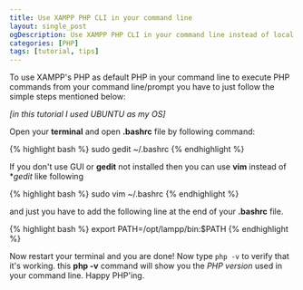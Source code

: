 ```yaml
---
title: Use XAMPP PHP CLI in your command line
layout: single_post
ogDescription: Use XAMPP PHP CLI in your command line instead of local PHP to execute PHP command in your command promt.
categories: [PHP]
tags: [tutorial, tips]
---
```


To use XAMPP's PHP as default PHP in your command line to execute PHP commands from
your command line/prompt you have to just follow the simple steps mentioned below&#58;

*[in this tutorial I used UBUNTU as my OS]*

Open your **terminal** and open **.bashrc** file by following command&#58;

{% highlight bash %}
sudo gedit ~/.bashrc
{% endhighlight %}

If you don't use GUI or **gedit** not installed then you can use **vim** instead of **gedit* like following

{% highlight bash %}
sudo vim ~/.bashrc
{% endhighlight %}

and just you have to add the following line at the end of your **.bashrc** file.

{% highlight bash %}
export PATH=/opt/lampp/bin:$PATH
{% endhighlight %}

Now restart your terminal and you are done!
Now type `php -v` to verify that it's working. this **php -v** command will show you the
*PHP version* used in your command line. Happy PHP'ing.